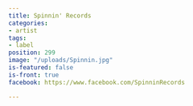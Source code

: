 ```yaml
---
title: Spinnin' Records
categories:
- artist
tags:
- label
position: 299
image: "/uploads/Spinnin.jpg"
is-featured: false
is-front: true
facebook: https://www.facebook.com/SpinninRecords

---
```


